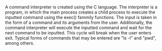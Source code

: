 A command interpreter is created using the C language. The interpreter is a program, in which the main process creates a child process to execute the inputted command using the exec() fammily functions. The input is taken in the form of a command and its arguments from the user. Additionally, the command interpreter will execute the inputted command and wait for the next command to be inputted. This cycle will break when the user enters exit. Typical forms of commands that may be entered are "ls -l" and "pwd", among others.